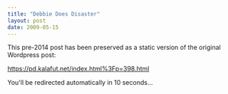 ```yaml
---
title: "Debbie Does Disaster"
layout: post
date: 2009-05-15
---
```


This pre-2014 post has been preserved as a static version of the original Wordpress post:

https://pd.kalafut.net/index.html%3Fp=398.html

You'll be redirected automatically in 10 seconds...

<head>
  <meta http-equiv="refresh" content="10;url=https://pd.kalafut.net/index.html%3Fp=398.html">
</head>

